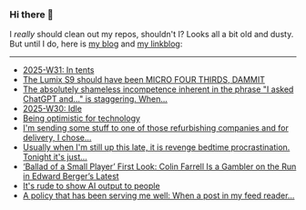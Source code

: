 ### Hi there 👋

I _really_ should clean out my repos, shouldn't I? Looks all a bit old and dusty. But until I do, here is [my blog](https://lostfocus.de/) and [my linkblog](https://dominikschwind.com/links):

--- 

<!-- POST-LIST:START -->
- [2025-W31: In tents](https://lostfocus.de/2025/08/03/2025-w31-in-tents/)
- [The Lumix S9 should have been MICRO FOUR THIRDS, DAMMIT](https://www.youtube.com/watch?v=uU1oA86xbfE)
- [The absolutely shameless incompetence inherent in the phrase &quot;I asked ChatGPT and…&quot; is staggering. When…](https://lostfocus.de/2025/07/28/234992/)
- [2025-W30: Idle](https://lostfocus.de/2025/07/27/2025-w30-idle/)
- [Being optimistic for technology](https://rubenerd.com/being-optimistic-for-technology/)
- [I&#39;m sending some stuff to one of those refurbishing companies and for delivery, I chose…](https://lostfocus.de/2025/07/24/234972/)
- [Usually when I&#39;m still up this late, it is revenge bedtime procrastination. Tonight it&#39;s just…](https://lostfocus.de/2025/07/22/234956/)
- [‘Ballad of a Small Player’ First Look: Colin Farrell Is a Gambler on the Run in Edward Berger’s Latest](https://www.indiewire.com/news/general-news/ballad-of-a-small-player-first-look-colin-farrell-1235138975/)
- [It&#39;s rude to show AI output to people](https://distantprovince.by/posts/its-rude-to-show-ai-output-to-people/)
- [A policy that has been serving me well: When a post in my feed reader…](https://lostfocus.de/2025/07/21/234949/)
<!-- POST-LIST:END -->

<!--
**lostfocus/lostfocus** is a ✨ _special_ ✨ repository because its `README.md` (this file) appears on your GitHub profile.

Here are some ideas to get you started:

- 🔭 I’m currently working on ...
- 🌱 I’m currently learning ...
- 👯 I’m looking to collaborate on ...
- 🤔 I’m looking for help with ...
- 💬 Ask me about ...
- 📫 How to reach me: ...
- 😄 Pronouns: ...
- ⚡ Fun fact: ...
-->
